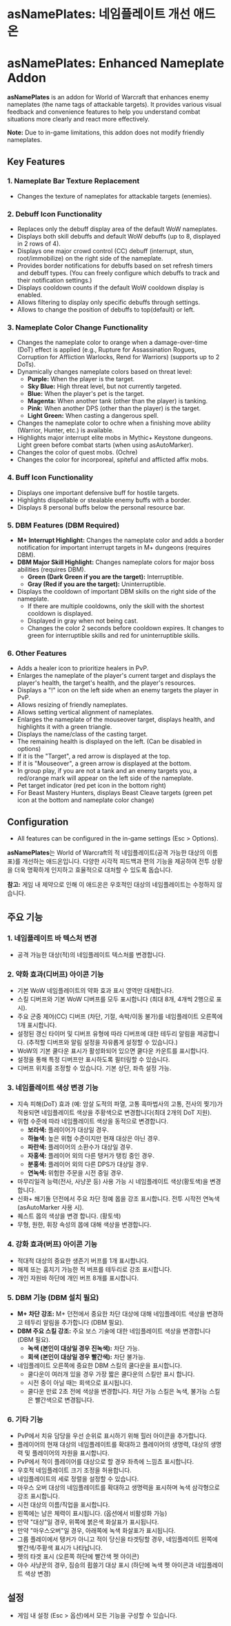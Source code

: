 # asNamePlates: 네임플레이트 개선 애드온

# asNamePlates: Enhanced Nameplate Addon

**asNamePlates** is an addon for World of Warcraft that enhances enemy nameplates (the name tags of attackable targets). It provides various visual feedback and convenience features to help you understand combat situations more clearly and react more effectively.

**Note:** Due to in-game limitations, this addon does not modify friendly nameplates.

## Key Features

### 1. Nameplate Bar Texture Replacement

*   Changes the texture of nameplates for attackable targets (enemies).

### 2. Debuff Icon Functionality

*   Replaces only the debuff display area of the default WoW nameplates.
*   Displays both skill debuffs and default WoW debuffs (up to 8, displayed in 2 rows of 4).
*   Displays one major crowd control (CC) debuff (interrupt, stun, root/immobilize) on the right side of the nameplate.
*   Provides border notifications for debuffs based on set refresh timers and debuff types. (You can freely configure which debuffs to track and their notification settings.)
*   Displays cooldown counts if the default WoW cooldown display is enabled.
*   Allows filtering to display only specific debuffs through settings.
*   Allows to change the position of debuffs to top(default) or left.

### 3. Nameplate Color Change Functionality

*   Changes the nameplate color to orange when a damage-over-time (DoT) effect is applied (e.g., Rupture for Assassination Rogues, Corruption for Affliction Warlocks, Rend for Warriors) (supports up to 2 DoTs).
*   Dynamically changes nameplate colors based on threat level:
    *   **Purple:** When the player is the target.
    *   **Sky Blue:** High threat level, but not currently targeted.
    *   **Blue:** When the player's pet is the target.
    *   **Magenta:** When another tank (other than the player) is tanking.
    *   **Pink:** When another DPS (other than the player) is the target.
    *   **Light Green:** When casting a dangerous spell.
*   Changes the nameplate color to ochre when a finishing move ability (Warrior, Hunter, etc.) is available.
*   Highlights major interrupt elite mobs in Mythic+ Keystone dungeons. Light green before combat starts (when using asAutoMarker).
*   Changes the color of quest mobs. (Ochre)
*   Changes the color for incorporeal, spiteful and afflicted affix mobs.

### 4. Buff Icon Functionality

*   Displays one important defensive buff for hostile targets.
*   Highlights dispellable or stealable enemy buffs with a border.
*   Displays 8 personal buffs below the personal resource bar.

### 5. DBM Features (DBM Required)

*   **M+ Interrupt Highlight:** Changes the nameplate color and adds a border notification for important interrupt targets in M+ dungeons (requires DBM).
*   **DBM Major Skill Highlight:** Changes nameplate colors for major boss abilities (requires DBM).
    *   **Green (Dark Green if you are the target):** Interruptible.
    *   **Gray (Red if you are the target):** Uninterruptible.
*   Displays the cooldown of important DBM skills on the right side of the nameplate.
    *   If there are multiple cooldowns, only the skill with the shortest cooldown is displayed.
    *   Displayed in gray when not being cast.
    * Changes the color 2 seconds before cooldown expires. It changes to green for interruptible skills and red for uninterruptible skills.

### 6. Other Features

*   Adds a healer icon to prioritize healers in PvP.
*   Enlarges the nameplate of the player's current target and displays the player's health, the target's health, and the player's resources.
* Displays a "!" icon on the left side when an enemy targets the player in PvP.
*   Allows resizing of friendly nameplates.
*   Allows setting vertical alignment of nameplates.
*   Enlarges the nameplate of the mouseover target, displays health, and highlights it with a green triangle.
*   Displays the name/class of the casting target.
* The remaining health is displayed on the left. (Can be disabled in options)
* If it is the "Target", a red arrow is displayed at the top.
* If it is "Mouseover", a green arrow is displayed at the bottom.
* In group play, if you are not a tank and an enemy targets you, a red/orange mark will appear on the left side of the nameplate.
* Pet target indicator (red pet icon in the bottom right)
* For Beast Mastery Hunters, displays Beast Cleave targets (green pet icon at the bottom and nameplate color change)

## Configuration

*   All features can be configured in the in-game settings (Esc > Options).


**asNamePlates**는 World of Warcraft의 적 네임플레이트(공격 가능한 대상의 이름표)를 개선하는 애드온입니다. 다양한 시각적 피드백과 편의 기능을 제공하여 전투 상황을 더욱 명확하게 인지하고 효율적으로 대처할 수 있도록 돕습니다.

**참고:** 게임 내 제약으로 인해 이 애드온은 우호적인 대상의 네임플레이트는 수정하지 않습니다.

## 주요 기능

### 1. 네임플레이트 바 텍스처 변경

*   공격 가능한 대상(적)의 네임플레이트 텍스처를 변경합니다.

### 2. 약화 효과(디버프) 아이콘 기능

*   기본 WoW 네임플레이트의 약화 효과 표시 영역만 대체합니다.
*   스킬 디버프와 기본 WoW 디버프를 모두 표시합니다 (최대 8개, 4개씩 2행으로 표시).
*   주요 군중 제어(CC) 디버프 (차단, 기절, 속박/이동 불가)를 네임플레이트 오른쪽에 1개 표시합니다.
*   설정된 갱신 타이머 및 디버프 유형에 따라 디버프에 대한 테두리 알림을 제공합니다. (추적할 디버프와 알림 설정을 자유롭게 설정할 수 있습니다.)
*   WoW의 기본 쿨다운 표시가 활성화되어 있으면 쿨다운 카운트를 표시합니다.
*   설정을 통해 특정 디버프만 표시하도록 필터링할 수 있습니다.
*   디버프 위치를 조정할 수 있습니다. 기본 상단, 좌측 설정 가능.

### 3. 네임플레이트 색상 변경 기능

*   지속 피해(DoT) 효과 (예: 암살 도적의 파열, 고통 흑마법사의 고통, 전사의 찢기)가 적용되면 네임플레이트 색상을 주황색으로 변경합니다(최대 2개의 DoT 지원).
*   위협 수준에 따라 네임플레이트 색상을 동적으로 변경합니다.
    *   **보라색:** 플레이어가 대상일 경우.
    *   **하늘색:** 높은 위협 수준이지만 현재 대상은 아닌 경우.
    *   **파란색:** 플레이어의 소환수가 대상일 경우.
    *   **자홍색:** 플레이어 외의 다른 탱커가 탱킹 중인 경우.
    *   **분홍색:** 플레이어 외의 다른 DPS가 대상일 경우.
    *   **연녹색:** 위험한 주문을 시전 중일 경우.
*   마무리일격 능력(전사, 사냥꾼 등) 사용 가능 시 네임플레이트 색상(황토색)을 변경합니다.
*   신화+ 쐐기돌 던전에서 주요 차단 정예 몹을 강조 표시합니다. 전투 시작전 연녹색 (asAutoMarker 사용 시).
*   퀘스트 몹의 색상을 변경 합니다. (황토색)
*   무형, 원한, 휘장 속성의 몹에 대해 색상을 변경합니다.

### 4. 강화 효과(버프) 아이콘 기능

*   적대적 대상의 중요한 생존기 버프를 1개 표시합니다.
*   해제 또는 훔치기 가능한 적 버프를 테두리로 강조 표시합니다.
*   개인 자원바 하단에 개인 버프 8개를 표시합니다.

### 5. DBM 기능 (DBM 설치 필요)

*   **M+ 차단 강조:** M+ 던전에서 중요한 차단 대상에 대해 네임플레이트 색상을 변경하고 테두리 알림을 추가합니다 (DBM 필요).
*   **DBM 주요 스킬 강조:** 주요 보스 기술에 대한 네임플레이트 색상을 변경합니다 (DBM 필요).
    *   **녹색 (본인이 대상일 경우 진녹색):** 차단 가능.
    *   **회색 (본인이 대상일 경우 빨간색):** 차단 불가능.
*   네임플레이트 오른쪽에 중요한 DBM 스킬의 쿨다운을 표시합니다.
    *   쿨다운이 여러개 있을 경우 가장 짧은 쿨다운의 스킬만 표시 합니다.
    *   시전 중이 아닐 때는 회색으로 표시됩니다.
    * 쿨다운 만료 2초 전에 색상을 변경합니다. 차단 가능 스킬은 녹색, 불가능 스킬은 빨간색으로 변경됩니다.

### 6. 기타 기능

*   PvP에서 치유 담당을 우선 순위로 표시하기 위해 힐러 아이콘을 추가합니다.
*   플레이어의 현재 대상의 네임플레이트를 확대하고 플레이어의 생명력, 대상의 생명력 및 플레이어의 자원을 표시합니다.
*   PvP에서 적이 플레이어를 대상으로 할 경우 좌측에 느낌쵸 표시합니다.
*   우호적 네임플레이트 크기 조정을 허용합니다.
*   네임플레이트의 세로 정렬을 설정할 수 있습니다.
*   마우스 오버 대상의 네임플레이트를 확대하고 생명력을 표시하며 녹색 삼각형으로 강조 표시합니다.
*   시전 대상의 이름/직업을 표시합니다.
* 왼쪽에는 남은 체력이 표시됩니다. (옵션에서 비활성화 가능)
* 만약 "대상"일 경우, 위쪽에 붉은색 화살표가 표시됩니다.
* 만약 "마우스오버"일 경우, 아래쪽에 녹색 화살표가 표시됩니다.
* 그룹 플레이에서 탱커가 아니고 적이 당신을 타겟팅할 경우, 네임플레이트 왼쪽에 빨간색/주황색 표시가 나타납니다.
* 펫의 타겟 표시 (오른쪽 하단에 빨간색 펫 아이콘)
* 야수 사냥꾼의 경우, 짐승의 휩쓸기 대상 표시 (하단에 녹색 펫 아이콘과 네임플레이트 색상 변경)

## 설정

*   게임 내 설정 (Esc > 옵션)에서 모든 기능을 구성할 수 있습니다.